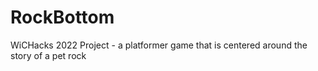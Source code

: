 # RockBottom
WiCHacks 2022 Project - a platformer game that is centered around the story of a pet rock
